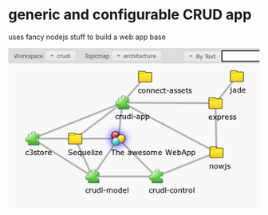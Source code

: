 # generic and configurable CRUD app

uses fancy nodejs stuff to build a web app base

![crudl-app architecture](https://github.com/dgf/crudl-app/raw/master/architecture.png)
